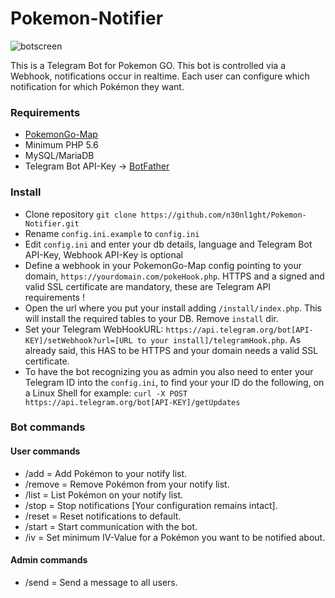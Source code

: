# Pokemon-Notifier
![botscreen](https://cloud.githubusercontent.com/assets/15847494/18670917/5253eaf2-7f42-11e6-8114-118b6cc551e7.JPG)

This is a Telegram Bot for Pokemon GO.
This bot is controlled via a Webhook, notifications occur in realtime.
Each user can configure which notification for which Pokémon they want.

### Requirements
- [PokemonGo-Map](https://github.com/n30nl1ght/PokemonGo-Map)
- Minimum PHP 5.6
- MySQL/MariaDB
- Telegram Bot API-Key -> [BotFather](https://telegram.me/botfather)

### Install
- Clone repository ```git clone https://github.com/n30nl1ght/Pokemon-Notifier.git```
- Rename ```config.ini.example``` to ```config.ini```
- Edit ```config.ini``` and enter your db details, language and Telegram Bot API-Key, Webhook API-Key is optional
- Define a webhook in your PokemonGo-Map config pointing to your domain, ```https://yourdomain.com/pokeHook.php```.
  HTTPS and a signed and valid SSL certificate are mandatory, these are Telegram API requirements !
- Open the url where you put your install adding ```/install/index.php```. This will install the required tables to your DB. Remove ```install``` dir.
- Set your Telegram WebHookURL:
  ```https://api.telegram.org/bot[API-KEY]/setWebhook?url=[URL to your install]/telegramHook.php```.
  As already said, this HAS to be HTTPS and your domain needs a valid SSL certificate.
- To have the bot recognizing you as admin you also need to enter your Telegram ID into the ```config.ini```, to find your your ID do the following, on a Linux Shell for example:
  ```curl -X POST https://api.telegram.org/bot[API-KEY]/getUpdates```

### Bot commands
#### User commands
- /add		= Add Pokémon to your notify list.
- /remove	= Remove Pokémon from your notify list.
- /list		= List Pokémon on your notify list.
- /stop		= Stop notifications [Your configuration remains intact].
- /reset	= Reset notifications to default.
- /start	= Start communication with the bot.
- /iv		= Set minimum IV-Value for a Pokémon you want to be notified about.

#### Admin commands
- /send		= Send a message to all users.
